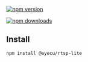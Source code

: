 [![npm version](https://badge.fury.io/js/@eyecuvision%2Frtsp-lite.svg)](https://www.npmjs.com/package/@eyecuvision/rtsp-lite)

[![npm downloads](https://img.shields.io/npm/dw/@eyecuvision/rtsp-lite?style=flat)](https://www.npmjs.com/package/@eyecuvision/rtsp-lite)

## Install

```
npm install @eyecu/rtsp-lite
```
